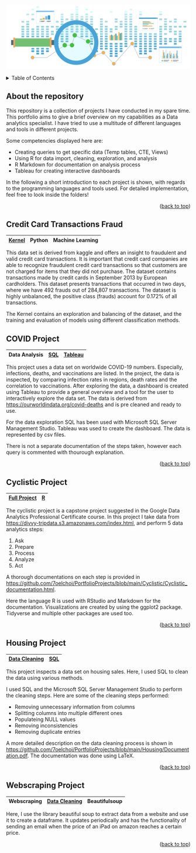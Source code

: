 <div id="top"></div>
<!--
*** Thanks for checking out the Best-README-Template. If you have a suggestion
*** that would make this better, please fork the repo and create a pull request
*** or simply open an issue with the tag "enhancement".
*** Don't forget to give the project a star!
*** Thanks again! Now go create something AMAZING! :D
-->

![](Banner.svg)


<!-- TABLE OF CONTENTS -->
<details>
  <summary>Table of Contents</summary>
  <ol>
    <li>
      <a href="#about-the-repository">About the Repository</a>
    </li>
    <li>
      <a href="#CCF">Credit Card Fraud/a>
    </li>
    <li>
      <a href="#COVID-Project">COVID Project</a>
    </li>
    <li>
      <a href="#Cyclistic-Project">Cyclistic Project</a>
    </li>
    <li>
      <a href="#Housing-Project">Housing Project</a>
    </li>
    <li>
      <a href="#WebScraping-Project">Webscraping Project</a>
    </li>
  </ol>
</details>



<!-- ABOUT THE REPOSITORY -->
## About the repository

This repository is a collection of projects I have conducted in my spare time. This portfolio aims to give a brief overview on my capabilities as a Data analytics specialist.
I have tried to use a multitude of different languages and tools in different projects.

Some competencies displayed here are:
* Creating queries to get specific data (Temp tables, CTE, Views)
* Using R for data import, cleaning, exploration, and analysis
* R Markdown for documentation on analysis process
* Tableau for creating interactive dashboards

In the following a short introduction to each project is shown, with regards to the programming languages and tools used.
For detailed implementation, feel free to look inside the folders!

<p align="right">(<a href="#top">back to top</a>)</p>

<!-- CCF -->
## Credit Card Transactions Fraud

 [Kernel](https://github.com/7oelchoi/PortfolioProjects/blob/main/Creditcard_fraud/Credit%20Card%20Fraud.ipynb) | Python | Machine Learning 
 --- | --- | ---

This data set is derived from kaggle and offers an insight to fraudulent and valid credit card transactions. It is important that credit card companies are able to recognize fraudulent credit card transactions so that customers are not charged for items that they did not purchase.
The dataset contains transactions made by credit cards in September 2013 by European cardholders.
This dataset presents transactions that occurred in two days, where we have 492 frauds out of 284,807 transactions. The dataset is highly unbalanced, the positive class (frauds) account for 0.172% of all transactions.

The Kernel contains an exploration and balancing of the dataset, and the training and evaluation of models using different classification methods.

<!-- COVID PROJECT -->
## COVID Project

Data Analysis | [SQL](https://github.com/7oelchoi/PortfolioProjects/blob/main/COVID/Queries/COVID_Portfolio.sql) | [Tableau](https://github.com/7oelchoi/PortfolioProjects/blob/main/COVID/Visualization/Covid_Dashboard.png)
--- | --- | --- 

This project uses a data set on worldwide COVID-19 numbers. Especially, infections, deaths, and vaccinations are listed. In the project, the data is inspected, by comparing infection rates in regions, death rates and the correlation to vaccinations.
After exploring the data, a dashboard is created using Tableau to provide a general overview and a tool for the user to interactively explore the data set.
The data is derived from https://ourworldindata.org/covid-deaths and is pre cleaned and ready to use.

For the data exploration SQL has been used with Microsoft SQL Server Management Studio. Tableau was used to create the dashboard. The data is represented by csv files.

There is not a separate documentation of the steps taken, however each query is commented with thourough explanation.

<p align="right">(<a href="#top">back to top</a>)</p>



<!-- CYCLISTIC PROJECT -->
## Cyclistic Project

 [Full Project](https://github.com/7oelchoi/PortfolioProjects/blob/main/Cyclistic/Cyclistic_documentation.pdf) | [R](https://github.com/7oelchoi/PortfolioProjects/blob/main/Cyclistic/Cyclistic.R)  
 --- | ---

The cyclistic project is a capstone project suggested in the Google Data Analytics Professional Certificate course. 
In this project I take data from https://divvy-tripdata.s3.amazonaws.com/index.html, and perform 5 data analytics steps:

1. Ask
2. Prepare
3. Process
4. Analyze
5. Act

A thorough documentations on each step is provided in https://github.com/7oelchoi/PortfolioProjects/blob/main/Cyclistic/Cyclistic_documentation.html.

Here the language R is used with RStudio and Markdown for the documentation. Visualizations are created by using the ggplot2 package. Tidyverse and multiple other packages are used too.

<p align="right">(<a href="#top">back to top</a>)</p>

<!-- HOUSING PROJECT -->
## Housing Project

[Data Cleaning](https://github.com/7oelchoi/PortfolioProjects/blob/main/Housing/Documentation.pdf)  | [SQL](https://github.com/7oelchoi/PortfolioProjects/blob/main/Housing/DataCleaningQueries.sql) 
--- | ---

This project inspects a data set on housing sales. Here, I used SQL to clean the data using various methods. 

I used SQL and the Microsoft SQL Server Management Studio to perform the cleaning steps.
Here are some of the cleaning steps performed:

* Removing unnecessary information from columns
* Splitting columns into multiple different ones
* Populateing NULL values
* Removing inconsistencies
* Removing duplicate entries

A more detailed description on the data cleaning process is shown in https://github.com/7oelchoi/PortfolioProjects/blob/main/Housing/Documentation.pdf. The documentation was done using LaTeX.

<p align="right">(<a href="#top">back to top</a>)</p>

<!-- WEBSCRAPING PROJECT -->
## Webscraping Project

Webscraping | [Data Cleaning](https://github.com/7oelchoi/PortfolioProjects/blob/main/WebScraping/Amazon_Webscraper.ipynb)  | Beautifulsoup
--- | --- | ---

Here, I use the library beautiful soup to extract data from a website and use it to create a dataframe. 
It updates periodically and has the functionality of sending an email when the price of an iPad on amazon reaches a certain price.

<p align="right">(<a href="#top">back to top</a>)</p>
